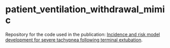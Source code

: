 # patient_ventilation_withdrawal_mimic
Repository for the code used in the publication: [Incidence and risk model development for severe tachypnea following terminal extubation](https://www.sciencedirect.com/science/article/pii/S0012369220307704).
